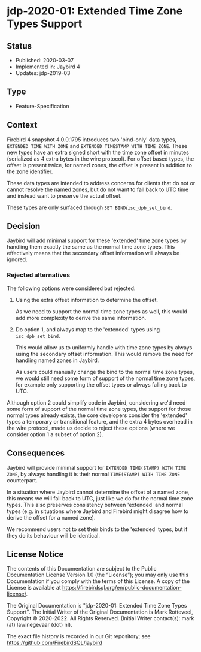 <!--
SPDX-FileCopyrightText: Copyright 2020-2022 Mark Rotteveel
SPDX-License-Identifier: LicenseRef-PDL-1.0
-->
# jdp-2020-01: Extended Time Zone Types Support

## Status

- Published: 2020-03-07
- Implemented in: Jaybird 4
- Updates: jdp-2019-03

## Type

- Feature-Specification

## Context

Firebird 4 snapshot 4.0.0.1795 introduces two 'bind-only' data types, `EXTENDED
TIME WITH ZONE` and `EXTENDED TIMESTAMP WITH TIME ZONE`. These new types have an
extra signed short with the time zone offset in minutes (serialized as 4 extra
bytes in the wire protocol). For offset based types, the offset is present twice,
for named zones, the offset is present in addition to the zone identifier.

These data types are intended to address concerns for clients that do not or
cannot resolve the named zones, but do not want to fall back to UTC time and
instead want to preserve the actual offset.

These types are only surfaced through `SET BIND`/`isc_dpb_set_bind`.

## Decision

Jaybird will add minimal support for these 'extended' time zone types by
handling them exactly the same as the normal time zone types. This effectively
means that the secondary offset information will always be ignored.

### Rejected alternatives

The following options were considered but rejected:

1.  Using the extra offset information to determine the offset.

    As we need to support the normal time zone types as well, this would add
    more complexity to derive the same information.
    
2.  Do option 1, and always map to the 'extended' types using `isc_dpb_set_bind`.

    This would allow us to uniformly handle with time zone types by always using
    the secondary offset information. This would remove the need for handling
    named zones in Jaybird.
    
    As users could manually change the bind to the normal time zone types, we
    would still need some form of support of the normal time zone types, for
    example only supporting the offset types or always falling back to UTC.

Although option 2 could simplify code in Jaybird, considering we'd need some
form of support of the normal time zone types, the support for those normal
types already exists, the core developers consider the 'extended' types a
temporary or transitional feature, and the extra 4 bytes overhead in the wire
protocol, made us decide to reject these options (where we consider option 1 a
subset of option 2).
 
## Consequences

Jaybird will provide minimal support for `EXTENDED TIME(STAMP) WITH TIME ZONE`,
by always handling it is their normal `TIME(STAMP) WITH TIME ZONE` counterpart.

In a situation where Jaybird cannot determine the offset of a named zone, this
means we will fall back to UTC, just like we do for the normal time zone types.
This also preserves consistency between 'extended' and normal types (e.g. in
situations where Jaybird and Firebird might disagree how to derive the offset
for a named zone).

We recommend users not to set their binds to the 'extended' types, but if they
do its behaviour will be identical.

## License Notice

The contents of this Documentation are subject to the Public Documentation
License Version 1.0 (the “License”); you may only use this Documentation if you
comply with the terms of this License. A copy of the License is available at
<https://firebirdsql.org/en/public-documentation-license/>.

The Original Documentation is "jdp-2020-01: Extended Time Zone Types Support".
The Initial Writer of the Original Documentation is Mark Rotteveel,
Copyright © 2020-2022. All Rights Reserved. (Initial Writer contact(s):
mark (at) lawinegevaar (dot) nl).

<!--
Contributor(s): ______________________________________.
Portions created by ______ are Copyright © _________ [Insert year(s)]. All Rights Reserved.
(Contributor contact(s): ________________ [Insert hyperlink/alias]).
-->

The exact file history is recorded in our Git repository; see
<https://github.com/FirebirdSQL/jaybird>
